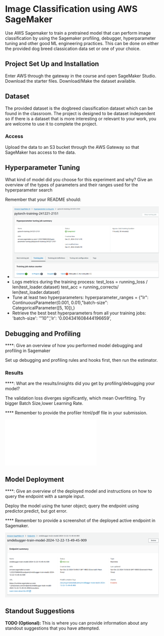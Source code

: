 # Image Classification using AWS SageMaker

Use AWS Sagemaker to train a pretrained model that can perform image classification by using the Sagemaker profiling, debugger, hyperparameter tuning and other good ML engineering practices. This can be done on either the provided dog breed classication data set or one of your choice.

## Project Set Up and Installation
Enter AWS through the gateway in the course and open SageMaker Studio. 
Download the starter files.
Download/Make the dataset available. 

## Dataset
The provided dataset is the dogbreed classification dataset which can be found in the classroom.
The project is designed to be dataset independent so if there is a dataset that is more interesting or relevant to your work, you are welcome to use it to complete the project.

### Access
Upload the data to an S3 bucket through the AWS Gateway so that SageMaker has access to the data. 

## Hyperparameter Tuning
What kind of model did you choose for this experiment and why? Give an overview of the types of parameters and their ranges used for the hyperparameter search

Remember that your README should:
- ![ Include a screenshot of completed training jobs](images/112613.png)  
- Logs metrics during the training process:
  test_loss = running_loss / len(test_loader.dataset)
  test_acc = running_corrects/ len(test_loader.dataset)
- Tune at least two hyperparameters:
  hyperparameter_ranges = {"lr": ContinuousParameter(0.001, 0.01),"batch-size": CategoricalParameter([5, 10]),}
- Retrieve the best best hyperparameters from all your training jobs:
   'batch-size': '"10"','lr': '0.004341608444196659',

## Debugging and Profiling
****: Give an overview of how you performed model debugging and profiling in Sagemaker

 Set up debugging and profiling rules and hooks first, then run the estimator.
### Results
****: What are the results/insights did you get by profiling/debugging your model?

The validation loss diverges significantly, which mean Overfitting.
Try bigger Batch Size,lower Learning Rate.

**** Remember to provide the profiler html/pdf file in your submission.

![ profiler html](profiler-report.html)  



## Model Deployment
****: Give an overview of the deployed model and instructions on how to query the endpoint with a sample input.

Deploy the model using the tuner object; query the endpoint using predictor.predict, but got error.

**** Remember to provide a screenshot of the deployed active endpoint in Sagemaker.

![ a screenshot of the deployed active endpoint in Sagemaker](images/135849.png)  

## Standout Suggestions
**TODO (Optional):** This is where you can provide information about any standout suggestions that you have attempted.
